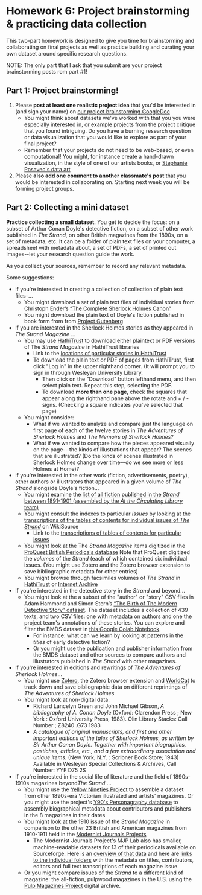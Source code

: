 # Homework 6: Project brainstorming & practicing data collection 

This two-part homework is designed to give you time for brainstorming and collaborating on final projects as well as practice building and curating your own dataset around specific research questions.

NOTE: The only part that I ask that you submit are your project brainstorming posts rom part #1!

## Part 1: Project brainstorming!

1. Please **post at least one realistic project idea** that you'd be interested in (and sign your name) on [our project brainstorming GoogleDoc](https://docs.google.com/document/d/1Co0Wni6ktOCFIwtMkq5aynPguGVLOkfbUBpAS-YR3_g/edit?tab=t.0#heading=h.k217upgfhgy8)
	+ You might think about datasets we've worked with that you you were especially interested in, or example projects from the project critique that you found intriguing. Do you have a burning research question or data visualization that you would like to explore as part of your final project?
	+ Remember that your projects do not need to be web-based, or even computational! You might, for instance create a hand-drawn visualization, in the style of one of our artists books, or [Stephanie Posavec's data art](https://www.stefanieposavec.com/writing-without-words)
2.  Please **also add one comment to another classmate's post** that you would be interested in collaborating on. Starting next week you will be forming project groups.

## Part 2: Collecting a mini dataset

**Practice collecting a small dataset**. You get to decide the focus: on a subset of Arthur Conan Doyle's detective fiction, on a subset of other work published in *The Strand*, on other British magazines from the 1890s, on a set of metadata, etc.  It can be a folder of plain text files on your computer, a spreadsheet with metadata about, a set of PDFs, a set of printed out images--let your research question guide the work.

As you collect your sources, remember to record any relevant metadata.

Some suggestions: 

+ If you're interested in creating a collection of collection of plain text files–...
	+ You might download a set of plain text files of individual stories from Christoph Ender’s [“The Complete Sherlock Holmes Canon”](https://sherlock-holm.es/)
	+ You might download the plain text of Doyle's fiction published in book form from from [Project Gutenberg](https://www.gutenberg.org/ebooks/author/69)
+ If you are interested in the Sherlock Holmes stories as they appeared  in *The Strand Magazine* ...
	+ You may use [HathiTrust](https://catalog.hathitrust.org/Record/000642318) to download either plaintext or PDF versions of The *Strand Magazine* in HathiTrust libraries
		+ Link to the [locations of particular stories in HathiTrust](https://github.com/sceckert/Data-and-Culture-Fall-2024/blob/main/_week8/detective-fiction.md#sherlock-holmes-stories)
		+ To download the plain text or PDF of pages from HathiTrust, first click "Log in" in the upper righthand corner. (It will prompt you to sign in through Wesleyan University Library.
			+  Then click on the "Download" button lefthand menu, and then select plain text. Repeat this step, selecting the PDF. 
			+ To download **more than one page**, check the squares that appear along the righthand pane above the rotate and + / - signs. (Checking a square indicates you've selected that page)
	+ You might consider:
		+ What if we wanted to analyze and compare just the language on first page of each of the twelve stories in *The Adventures of Sherlock Holmes* and *The Memoirs of Sherlock Holmes*?
		+ What if we wanted to compare how the pieces appeared visually on the page-- the kinds of illustrations that appear? The scenes that are illustrated? (Do the kinds of scenes illustrated in Sherlock Holmes change over time––do we see more or less Holmes at Home)?
+ If you're interested in the other work (fiction, advertisements, poetry), other authors or illustrators that appeared in a given volume of *The Strand* alongside Doyle's fiction...
	+ You might examine the [list of all fiction published in the *Strand* between 1891-1901 (assembled by the *At the Circulating Library* team)](https://www.victorianresearch.org/atcl/show_periodical.php?jid=122)
	+  You might consult the indexes to particular *issues*  by looking at the [transcriptions of the tables of contents for individual issues of *The Strand*](https://en.wikisource.org/wiki/The_Strand_Magazine#Volumes_with_readable_content) on WikiSource
		+  Link to the [transcriptions of tables of contents for particular issues](https://github.com/sceckert/Data-and-Culture-Fall-2024/blob/main/_week8/detective-fiction.md#sherlock-holmes-stories)
	+ You might look at the The *Strand Magazine* items digitized in the [ProQuest British Periodicals database](https://www.proquest.com/publication/1984?OpenUrlRefId=info:xri/sid:primo&accountid=14963&parentSessionId=rOxoHB9q9nPlnJvCL9baHd5zSqxGqA2UKDXlp36H3L0%3D&decadeSelected=1900%20-%201909&yearSelected=1891&monthSelected=07&issueNameSelected=01891Y07Y01%2423Jul%2B1891%243b%2B%2BVol.%2B2) Note that ProQuest digitized the *volumes* of the *Strand* (each of which contained six individual issues. (You might use Zotero and the Zotero browser extension to save bibliographic metadata for other entries)
	+ You might browse through facsimiles volumes of *The Strand* in [HathiTrust](https://catalog.hathitrust.org/Record/000642318) or  [Internet Archive](https://archive.org/details/thestrandmagazine?tab=collection&query=Strand&sort=date&and%5B%5D=year%3A%5B1891+TO+1925%5D)
+ If you're interested in the detective story in the *Strand* and beyond...
	+ You might look at the a subset of the  "author" or "story" CSV files in Adam Hammond and Simon Stern’s [“The Birth of The Modern Detective Story” dataset](https://www.adamhammond.com/bmds/). The dataset includes a collection of 439 texts, and two CSV files: one with metadata on authors and one the project team's annotations of these stories. You can explore and filter the BMDS dataset in [this Google Colab Notebook](https://colab.research.google.com/drive/1w-kMR66pQtYdMoDsBK1gSQDIxcTCrzp8?usp=sharing). 
		+ For instance: what can we learn by looking at patterns in the *titles* of early detective fiction?
		+ Or you might use the publication and publisher information from the BMDS dataset and other sources to compare authors and illustrators published in *The Strand* with other magazines.
+ If you're interested in editions and rewritings of *The Adventures of Sherlock Holmes*...
	+ You might use [Zotero](https://www.zotero.org/), the Zotero browser extension and [WorldCat](https://search.worldcat.org/) to track down and save bibliographic data on different reprintings of *The Adventures of Sherlock Holmes* 
	+ You might look at non-digital data:
		+  Richard Lancelyn Green and John Michael Gibson, *A bibliography of A. Conan Doyle* (Oxford: Clarendon Press ; New York : Oxford University Press, 1983). Olin Library Stacks: Call Number ; Z8240 .G73 1983
		+ *A catalogue of original manuscripts, and first and other important editions of the tales of Sherlock Holmes, as written by Sir Arthur Conan Doyle. Together with important biographies, pastiches, articles, etc., and a few extraordinary association and unique items.* (New York, N.Y. : Scribner Book Store; 1943) Available in Wesleyan Special Collections & Archives, Call Number: YYF D75 2S
+  If you're interested in the social life of literature and the field of 1890s-1910s magazines beyond*The Strand* ...
	+  You might use the [Yellow Nineties Project](https://1890s.ca/magazine_rack/) to assemble a dataset from other 1890s-era Victorian illustrated and artists' magazines. Or you might use the project's [Y90's Personagraphy database](https://personography.1890s.ca/using-this-site/) to assembly biographical metadata about contributors and publishers in the 8 magazines in their dates
	+  You might look at the 1910 issue of the *Strand Magazine* in comparison to the other 23 British and American magazines from 1910-1911 held in the [Modernist Journals Projects](https://modjourn.org/journal/strand-magazine/#comprise)
		+  The Modernist Journals Project's MJP Lab also has smaller, machine-readable datasets for 13 of their periodicals available on Sourceforge. Here is an [overview of that data](https://sourceforge.net/p/mjplab/home/Home/) and here are [links to the individual folders](https://sourceforge.net/projects/mjplab/files/) with the metadata on titles, contributors, editors and full text transcriptions of each magazine issue.
	+  Or you might compare issues of the *Strand* to a different kind of magazine: the all-fiction, pulpwood magazines in the U.S. using the [Pulp Magazines Project](https://www.pulpmags.org/) digital archive.











